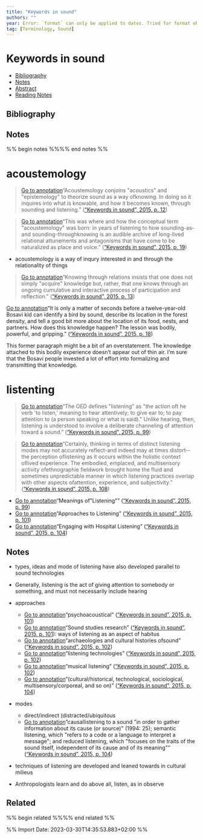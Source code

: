 ```yaml
---
title: "Keywords in sound"
authors: ""
year: Error: `format` can only be applied to dates. Tried for format object
tag: [Terminology, Sound]
---
```

# Keywords in sound

- [Bibliography](#bibliography)
- [Notes](#notes)
- [Abstract](#abstract)
- [Reading Notes](#reading-notes)

## Bibliography




## Notes
%% begin notes %%%% end notes %%
# acoustemology

> [Go to annotation](zotero://open-pdf/library/items/MJ4HNEEE?page=12&annotation=undefined)“Acoustemology conjoins "acoustics" and "epistemology" to theorize sound as a way ofknowing. In doing so it inquires into what is knowable, and how it becomes known, through sounding and listening.” ([“Keywords in sound”, 2015, p. 12](zotero://select/library/items/RES53P6Q))

> [Go to annotation](zotero://open-pdf/library/items/MJ4HNEEE?page=19&annotation=undefined)“This was where and how the conceptual term "acoustemology" was born: in years of listening to how sounding-as- and sounding-throughknowing is an audible archive of long-lived relational attunements and antagonisms that have come to be naturalized as place and voice.” ([“Keywords in sound”, 2015, p. 19](zotero://select/library/items/RES53P6Q))

-   acoustemology is a way of inqury interested in and through the relationality of things

> [Go to annotation](zotero://open-pdf/library/items/MJ4HNEEE?page=13&annotation=undefined)“Knowing through relations insists that one does not simply "acquire" knowledge but, rather, that one knows through an ongoing cumulative and interactive process of participation and reflection.” ([“Keywords in sound”, 2015, p. 13](zotero://select/library/items/RES53P6Q))

[Go to annotation](zotero://open-pdf/library/items/MJ4HNEEE?page=18&annotation=GHUW4ULD)“It is only a matter of seconds before a twelve-year-old Bosavi kid can identify a bird by sound, describe its location in the forest density, and tell a good bit more about the location of its food, nests, and partners. How does this knowledge happen? The lesson was bodily, powerful, and gripping.” ([“Keywords in sound”, 2015, p. 18](zotero://select/library/items/RES53P6Q))

This former paragraph might be a bit of an overstatement. The knowledge attached to this bodily experience doesn’t appear out of thin air. I’m sure that the Bosavi people invested a lot of effort into formalizing and transmitting that knowledge.

# listenting

> [Go to annotation](zotero://open-pdf/library/items/MJ4HNEEE?page=99&annotation=undefined)“The OED defines "listening" as "the action oft he verb 'to listen,' meaning to hear attentively; to give ear to; to pay attention to (a person speaking or what is said)." Unlike hearing, then, listening is understood to involve a deliberate channeling of attention toward a sound.” ([“Keywords in sound”, 2015, p. 99](zotero://select/library/items/RES53P6Q))

> [Go to annotation](zotero://open-pdf/library/items/MJ4HNEEE?page=108&annotation=undefined)“Certainly, thinking in terms of distinct listening modes may not accurately reflect-and indeed may at times distort--the perception oflistening as it occurs within the holistic context oflived experience. The embodied, emplaced, and multisensory activity ofethnographie fieldwork brought home the fluid and sometimes unpredictable manner in which listening practices overlap with other aspects ofattention, experience, and subjectivity.” ([“Keywords in sound”, 2015, p. 108](zotero://select/library/items/RES53P6Q))

-   [Go to annotation](zotero://open-pdf/library/items/MJ4HNEEE?page=99&annotation=undefined)“Meanings of"Listening"” ([“Keywords in sound”, 2015, p. 99](zotero://select/library/items/RES53P6Q))
-   [Go to annotation](zotero://open-pdf/library/items/MJ4HNEEE?page=101&annotation=undefined)“Approaches to Listening” ([“Keywords in sound”, 2015, p. 101](zotero://select/library/items/RES53P6Q))
-   [Go to annotation](zotero://open-pdf/library/items/MJ4HNEEE?page=104&annotation=undefined)“Engaging with Hospital Listening” ([“Keywords in sound”, 2015, p. 104](zotero://select/library/items/RES53P6Q))

## Notes

-   types, ideas and mode of listening have also developed parallel to sound technologies
-   Generally, listening is the act of giving attention to somebody or something, and must not necessarily include hearing
-   approaches
    
    -   [Go to annotation](zotero://open-pdf/library/items/MJ4HNEEE?page=101&annotation=undefined)“psychoacoustical” ([“Keywords in sound”, 2015, p. 101](zotero://select/library/items/RES53P6Q))
    -   [Go to annotation](zotero://open-pdf/library/items/MJ4HNEEE?page=101&annotation=undefined)“Sound studies research” ([“Keywords in sound”, 2015, p. 101](zotero://select/library/items/RES53P6Q)): ways of listening as an aspect of habitus
    -   [Go to annotation](zotero://open-pdf/library/items/MJ4HNEEE?page=102&annotation=undefined)“archaeologies and cultural histories ofsound” ([“Keywords in sound”, 2015, p. 102](zotero://select/library/items/RES53P6Q))
    -   [Go to annotation](zotero://open-pdf/library/items/MJ4HNEEE?page=102&annotation=undefined)“listening technologies” ([“Keywords in sound”, 2015, p. 102](zotero://select/library/items/RES53P6Q))
    -   [Go to annotation](zotero://open-pdf/library/items/MJ4HNEEE?page=102&annotation=undefined)“musical listening” ([“Keywords in sound”, 2015, p. 102](zotero://select/library/items/RES53P6Q))
    -   [Go to annotation](zotero://open-pdf/library/items/MJ4HNEEE?page=104&annotation=undefined)“(cultural/historical, technological, sociological, multisensory/corporeal, and so on)” ([“Keywords in sound”, 2015, p. 104](zotero://select/library/items/RES53P6Q))
-   modes
    
    -   direct/indirect (distracted/ubiquitous
    -   [Go to annotation](zotero://open-pdf/library/items/MJ4HNEEE?page=104&annotation=undefined)“causallistening to a sound "in order to gather information about its cause (or source)" (1994: 25); semantic listening, which "refers to a code or a language to interpret a message"; and reduced listening, which "focuses on the traits of the sound itself, independent of its cause and of its meaning"” ([“Keywords in sound”, 2015, p. 104](zotero://select/library/items/RES53P6Q))
-   techniques of listening are developed and leaned towards in cultural milieus
-   Anthropologists learn and do above all, listen, as in observe

## Related
%% begin related %%%% end related %%

%% Import Date: 2023-03-30T14:35:53.883+02:00 %%
